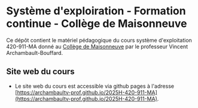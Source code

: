 # Système d'exploiration - Formation continue - Collège de Maisonneuve

Ce dépôt contient le matériel pédagogique du cours système d'exploitation
420-911-MA donné au [Collège de Maisonneuve](https://www.cmaisonneuve.qc.ca/)
par le professeur Vincent Archambault-Bouffard.

## Site web du cours
- Le site web du cours est accessible via github pages à l'adresse
  [https://archambaultv-prof.github.io/2025H-420-911-MA](https://archambaultv-prof.github.io/2025H-420-911-MA).
